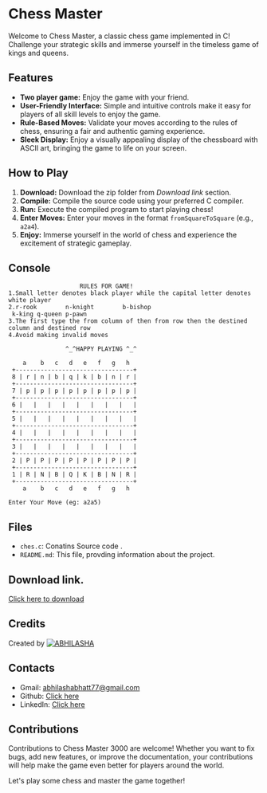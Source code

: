 # Chess Master

Welcome to Chess Master, a classic chess game implemented in C! Challenge your strategic skills and immerse yourself in the timeless game of kings and queens.

## Features
- **Two player game:** Enjoy the game with your friend. 
- **User-Friendly Interface:** Simple and intuitive controls make it easy for players of all skill levels to enjoy the game.
- **Rule-Based Moves:** Validate your moves according to the rules of chess, ensuring a fair and authentic gaming experience.
- **Sleek Display:** Enjoy a visually appealing display of the chessboard with ASCII art, bringing the game to life on your screen.

## How to Play

1. **Download:** Download the zip folder from *Download link* section.
2. **Compile:** Compile the source code using your preferred C compiler.
3. **Run:** Execute the compiled program to start playing chess!
4. **Enter Moves:** Enter your moves in the format `fromSquareToSquare` (e.g., `a2a4`).
5. **Enjoy:** Immerse yourself in the world of chess and experience the excitement of strategic gameplay.
     
## Console
```
                    RULES FOR GAME!
1.Small letter denotes black player while the capital letter denotes white player
2.r-rook        n-knight        b-bishop
 k-king q-queen p-pawn
3.The first type the from column of then from row then the destined column and destined row
4.Avoid making invalid moves

                ^_^HAPPY PLAYING ^_^

    a    b   c   d   e   f   g   h
 +---------------------------------+
 8 | r | n | b | q | k | b | n | r |
 +---------------------------------+
 7 | p | p | p | p | p | p | p | p |
 +---------------------------------+
 6 |   |   |   |   |   |   |   |   |
 +---------------------------------+
 5 |   |   |   |   |   |   |   |   |
 +---------------------------------+
 4 |   |   |   |   |   |   |   |   |
 +---------------------------------+
 3 |   |   |   |   |   |   |   |   |
 +---------------------------------+
 2 | P | P | P | P | P | P | P | P |
 +---------------------------------+
 1 | R | N | B | Q | K | B | N | R |
 +---------------------------------+
    a    b   c   d   e   f   g   h

Enter Your Move (eg: a2a5)
```

## Files

- `ches.c`: Conatins Source code .
- `README.md`: This file, provding information about the project.
## Download link.

[Click here to download](https://github.com/Abhilasha-Bhatt/Chess/releases/tag/Chess)

## Credits
Created by [![ABHILASHA](https://img.shields.io/badge/ABHILASHA-Profile-blue?style=for-the-badge)](https://www.linkedin.com/in/abhilasha-bhatt3/)

## Contacts

- Gmail: abhilashabhatt77@gmail.com
- Github: [Click here](https://github.com/Abhilasha-Bhatt)
- LinkedIn: [Click here](https://www.linkedin.com/in/abhilasha-bhatt3)

## Contributions

Contributions to Chess Master 3000 are welcome! Whether you want to fix bugs, add new features, or improve the documentation, your contributions will help make the game even better for players around the world.

Let's play some chess and master the game together!
